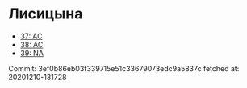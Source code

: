 # Лисицына
- [37: AC](37.md)
- [38: AC](38.md)
- [39: NA](39.md)

Commit: 3ef0b86eb03f339715e51c33679073edc9a5837c
 fetched at: 20201210-131728
